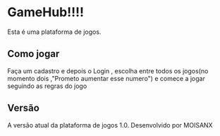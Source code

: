 <h1>GameHub!!!!</h1>

Esta é uma plataforma de jogos.

<h2>Como jogar</h2>

Faça um cadastro e depois o Login , escolha entre todos os jogos(no momento dois ,"Prometo aumentar esse numero") e comece a jogar seguindo as regras do jogo

<h2>Versão</h2>
A versão atual da plataforma de jogos  1.0.
Desenvolvido por MOISANX
